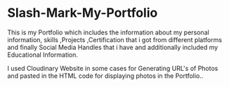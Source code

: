 # Slash-Mark-My-Portfolio
This is my Portfolio which includes the information about my personal information, skills ,Projects ,Certification that i got from different platforms and finally Social Media Handles that i have and additionally included my Educational Information.

I used Cloudinary Website in some cases  for Generating URL's of Photos and pasted in the HTML code for displaying photos in the Portfolio..
